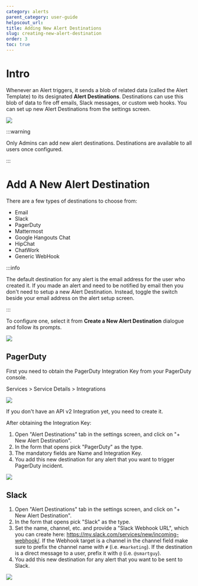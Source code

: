 ```yaml
---
category: alerts
parent_category: user-guide
helpscout_url:
title: Adding New Alert Destinations
slug: creating-new-alert-destination
order: 3
toc: true
---
```


# Intro

Whenever an Alert triggers, it sends a blob of related data (called the Alert Template) to its designated **Alert Destinations**. Destinations can use this blob of data to fire off emails, Slack messages, or custom web hooks. You can set up new Alert Destinations from the settings screen.

![](/static/images/docs/gitbook/create-new-alert-destination.png)

:::warning

Only Admins can add new alert destinations. Destinations are available to all users once configured.

:::

# Add A New Alert Destination

There are a few types of destinations to choose from:

* Email
* Slack
* PagerDuty
* Mattermost
* Google Hangouts Chat
* HipChat
* ChatWork
* Generic WebHook

:::info

The default destination for any alert is the email address for the user who created it. If you made an alert and need to be notified by email then you don't need to setup a new Alert Destination. Instead, toggle the switch beside your email address on the alert setup screen.

:::

To configure one, select it from **Create a New Alert Destination** dialogue and follow its prompts.

![](/static/images/docs/gitbook/pick-a-destination.png)

## PagerDuty

First you need to obtain the PagerDuty Integration Key from your PagerDuty console.

Services > Service Details > Integrations

![](/static/images/docs/alerts/pagerduty-key-location.png)

If you don't have an API v2 Integration yet, you need to create it.

After obtaining the Integration Key:

1. Open "Alert Destinations" tab in the settings screen, and click on "+ New Alert Destination".
2. In the form that opens pick "PagerDuty" as the type.
3. The mandatory fields are Name and Integration Key.
4. You add this new destination for any alert that you want to trigger PagerDuty incident.

![](/static/images/docs/gitbook/pagerduty.png)

## Slack

1. Open "Alert Destinations" tab in the settings screen, and click on "+ New Alert Destination".
2. In the form that opens pick "Slack" as the type.
3. Set the name, channel, etc. and provide a "Slack Webhook URL", which you can create here: <https://my.slack.com/services/new/incoming-webhook/>. If the Webhook target is a channel in the channel field make sure to prefix the channel name with `#` (i.e. `#marketing`). If the destination is a direct message to a user, prefix it with `@` (i.e. `@smartguy`).
4. You add this new destination for any alert that you want to be sent to Slack.

![](/static/images/docs/gitbook/slack-destination.png)
